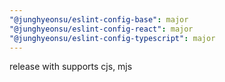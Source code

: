 ```yaml
---
"@junghyeonsu/eslint-config-base": major
"@junghyeonsu/eslint-config-react": major
"@junghyeonsu/eslint-config-typescript": major
---
```


release with supports cjs, mjs
